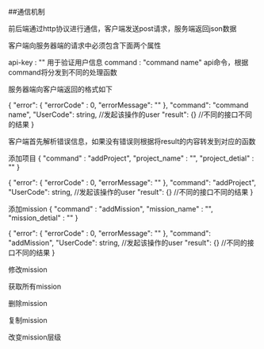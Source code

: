 
##通信机制

前后端通过http协议进行通信，客户端发送post请求，服务端返回json数据

客户端向服务器端的请求中必须包含下面两个属性

api-key : ""                 用于验证用户信息
command : "command name"     api命令，根据command将分发到不同的处理函数

服务器端向客户端返回的格式如下

{
    "error": {
        "errorCode" : 0,
        "errorMessage": ""
    },
    "command": "command name",
    "UserCode": string,      //发起该操作的user
    "result": {}             //不同的接口不同的结果
}

客户端首先解析错误信息，如果没有错误则根据将result的内容转发到对应的函数


添加项目
{
    "command" : "addProject",
    "project_name" : "",
    "project_detial" : ""
}

{
    "error": {
        "errorCode" : 0,
        "errorMessage": ""
    },
    "command": "addProject",
    "UserCode": string,      //发起该操作的user
    "result": {}             //不同的接口不同的结果
}

添加mission
{
    "command" : "addMission",
    "mission_name" : "",
    "mission_detial" : ""
}

{
    "error": {
        "errorCode" : 0,
        "errorMessage": ""
    },
    "command": "addMission",
    "UserCode": string,      //发起该操作的user
    "result": {}             //不同的接口不同的结果
}

修改mission

获取所有mission

删除mission

复制mission

改变mission层级



